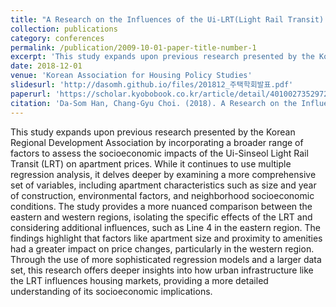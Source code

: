 ```yaml
---
title: "A Research on the Influences of the Ui-LRT(Light Rail Transit) on the Prices Surrounding Apartments. 우이신설선 건설이 주변 아파트 가격에 미치는 영향에 관한 연구"
collection: publications
category: conferences
permalink: /publication/2009-10-01-paper-title-number-1
excerpt: 'This study expands upon previous research presented by the Korean Regional Development Association by incorporating a broader range of factors to assess the socioeconomic impacts of the Ui-Sinseol Light Rail Transit (LRT) on apartment prices. While it continues to use multiple regression analysis, it delves deeper by examining a more comprehensive set of variables, including apartment characteristics such as size and year of construction, environmental factors, and neighborhood socioeconomic conditions. The study provides a more nuanced comparison between the eastern and western regions, isolating the specific effects of the LRT and considering additional influences, such as Line 4 in the eastern region. The findings highlight that factors like apartment size and proximity to amenities had a greater impact on price changes, particularly in the western region. Through the use of more sophisticated regression models and a larger data set, this research offers deeper insights into how urban infrastructure like the LRT influences housing markets, providing a more detailed understanding of its socioeconomic implications.'
date: 2018-12-01
venue: 'Korean Association for Housing Policy Studies'
slidesurl: 'http://dasomh.github.io/files/201812_주택학회발표.pdf'
paperurl: 'https://scholar.kyobobook.co.kr/article/detail/4010027352972'
citation: 'Da-Som Han, Chang-Gyu Choi. (2018). A Research on the Influences of the Ui-LRT(Light Rail Transit) on the Prices Surrounding Apartments. Proceedings of the Korean Association for Housing Policy Studies Conference, 2018(4), 359-385. 한다솜(Da-Som Han), 최창규(Chang-Gyu Choi). (2018). 우이신설경전철이 주변 아파트 가격에 미치는 영향에 관한 연구. 한국주택학회 학술대회 발표논문집, 2018(4), 359-385.'
---
```


This study expands upon previous research presented by the Korean Regional Development Association by incorporating a broader range of factors to assess the socioeconomic impacts of the Ui-Sinseol Light Rail Transit (LRT) on apartment prices. While it continues to use multiple regression analysis, it delves deeper by examining a more comprehensive set of variables, including apartment characteristics such as size and year of construction, environmental factors, and neighborhood socioeconomic conditions. The study provides a more nuanced comparison between the eastern and western regions, isolating the specific effects of the LRT and considering additional influences, such as Line 4 in the eastern region. The findings highlight that factors like apartment size and proximity to amenities had a greater impact on price changes, particularly in the western region. Through the use of more sophisticated regression models and a larger data set, this research offers deeper insights into how urban infrastructure like the LRT influences housing markets, providing a more detailed understanding of its socioeconomic implications.
